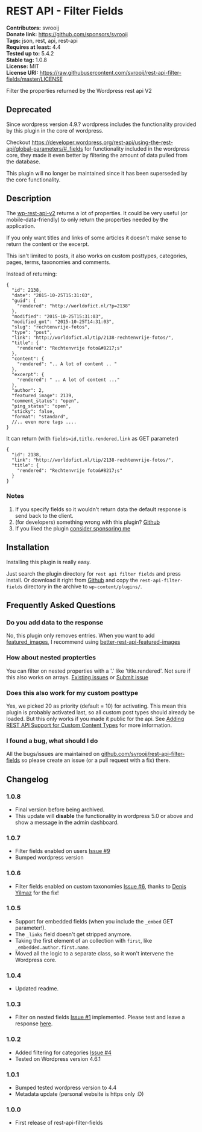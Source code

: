 # REST API - Filter Fields

**Contributors:** svrooij  
**Donate link:** https://github.com/sponsors/svrooij  
**Tags:** json, rest, api, rest-api  
**Requires at least:** 4.4  
**Tested up to:** 5.4.2  
**Stable tag:** 1.0.8  
**License:** MIT  
**License URI:** https://raw.githubusercontent.com/svrooij/rest-api-filter-fields/master/LICENSE  

Filter the properties returned by the Wordpress rest api V2

## Deprecated

Since wordpress version 4.9.? wordpress includes the functionality provided by this plugin in the core of wordpress.

Checkout https://developer.wordpress.org/rest-api/using-the-rest-api/global-parameters/#_fields for functionality included in the wordpress core,
they made it even better by filtering the amount of data pulled from the database.

This plugin will no longer be maintained since it has been superseded by the core functionality.

## Description

The [wp-rest-api-v2](https://wordpress.org/plugins/rest-api/) returns a lot of properties.
It could be very useful (or mobile-data-friendly) to only return the properties needed by the application.

If you only want titles and links of some articles it doesn't make sense to return the content or the excerpt.

This isn't limited to posts, it also works on custom posttypes, categories, pages, terms, taxonomies and comments.

Instead of returning:

    {
      "id": 2138,
      "date": "2015-10-25T15:31:03",
      "guid": {
        "rendered": "http://worldofict.nl/?p=2138"
      },
      "modified": "2015-10-25T15:31:03",
      "modified_gmt": "2015-10-25T14:31:03",
      "slug": "rechtenvrije-fotos",
      "type": "post",
      "link": "http://worldofict.nl/tip/2138-rechtenvrije-fotos/",
      "title": {
        "rendered": "Rechtenvrije foto&#8217;s"
      },
      "content": {
        "rendered": ".. A lot of content .. "
      },
      "excerpt": {
        "rendered": " .. A lot of content ..."
      },
      "author": 2,
      "featured_image": 2139,
      "comment_status": "open",
      "ping_status": "open",
      "sticky": false,
      "format": "standard",
      //.. even more tags ....
    }

It can return (with ``fields=id,title.rendered,link`` as GET parameter)

    {
      "id": 2138,
      "link": "http://worldofict.nl/tip/2138-rechtenvrije-fotos/",
      "title": {
        "rendered": "Rechtenvrije foto&#8217;s"
      }
    }

### Notes

1. If you specify fields so it wouldn't return data the default response is send back to the client.
2. (for developers) something wrong with this plugin? [Github](https://github.com/svrooij/rest-api-filter-fields/)
3. If you liked the plugin [consider sponsoring me](https://github.com/sponsors/svrooij)

## Installation

Installing this plugin is really easy.

Just search the plugin directory for `rest api filter fields` and press install.
Or download it right from [Github](https://github.com/svrooij/rest-api-filter-fields/releases) and copy the `rest-api-filter-fields` directory in the archive to `wp-content/plugins/`.

## Frequently Asked Questions

### Do you add data to the response

No, this plugin only removes entries.
When you want to add [featured_images](https://github.com/svrooij/rest-api-filter-fields/issues/5), I recommend using [better-rest-api-featured-images](https://wordpress.org/plugins/better-rest-api-featured-images/)

### How about nested propterties

You can filter on nested properties with a '.' like 'title.rendered'. Not sure if this also works on arrays. [Existing issues](https://github.com/svrooij/rest-api-filter-fields/issues) or [Submit issue](https://github.com/svrooij/rest-api-filter-fields/issues/new)

### Does this also work for my custom posttype

Yes, we picked 20 as priority (default = 10) for activating.
This mean this plugin is probably activated last, so all custom post types should already be loaded.
But this only works if you made it public for the api.
See [Adding REST API Support for Custom Content Types](https://developer.wordpress.org/rest-api/extending-the-rest-api/adding-rest-api-support-for-custom-content-types/) for more information.

### I found a bug, what should I do

All the bugs/issues are maintained on [github.com/svrooij/rest-api-filter-fields](https://github.com/svrooij/rest-api-filter-fields/issues)
so please create an issue (or a pull request with a fix) there.

## Changelog

### 1.0.8 ###
* Final version before being archived.
* This update will **disable** the functionality in wordpress 5.0 or above and show a message in the admin dashboard.

### 1.0.7 ###
* Filter fields enabled on users [Issue #9](https://github.com/svrooij/rest-api-filter-fields/issues/9)
* Bumped wordpress version

### 1.0.6 ###
* Filter fields enabled on custom taxonomies [Issue #6](https://github.com/svrooij/rest-api-filter-fields/issues/6), thanks to [Denis Yilmaz](https://github.com/denisyilmaz) for the fix!

### 1.0.5 ###
* Support for embedded fields (when you include the `_embed` GET parameter!).
* The `_links` field doesn't get stripped anymore.
* Taking the first element of an collection with `first`, like `_embedded.author.first.name`.
* Moved all the logic to a separate class, so it won't intervene the Wordpress core.

### 1.0.4 ###
* Updated readme.

### 1.0.3 ###
* Filter on nested fields [Issue #1](https://github.com/svrooij/rest-api-filter-fields/issues/1) implemented. Please test and leave a response [here](https://github.com/svrooij/rest-api-filter-fields/issues/1).

### 1.0.2 ###
* Added filtering for categories [Issue #4](https://github.com/svrooij/rest-api-filter-fields/issues/4)
* Tested on Wordpress version 4.6.1

### 1.0.1 ###
* Bumped tested wordpress version to 4.4
* Metadata update (personal website is https only :D)

### 1.0.0 ###
* First release of rest-api-filter-fields
